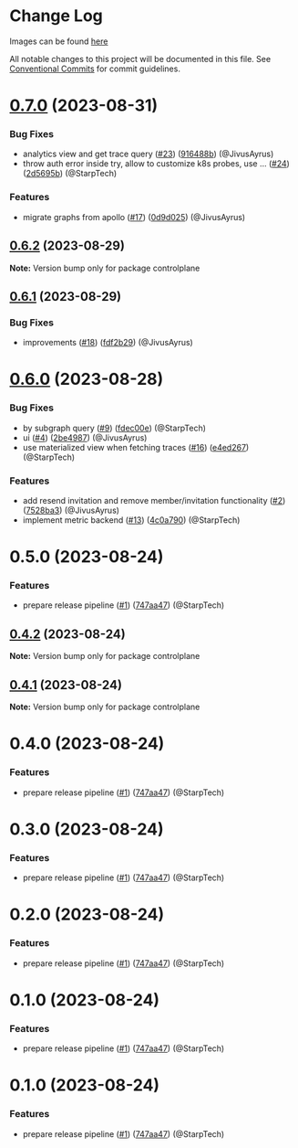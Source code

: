 # Change Log
Images can be found [here](https://github.com/orgs/wundergraph/packages?repo_name=cosmo)

All notable changes to this project will be documented in this file.
See [Conventional Commits](https://conventionalcommits.org) for commit guidelines.

# [0.7.0](https://github.com/wundergraph/cosmo/compare/controlplane@0.6.2...controlplane@0.7.0) (2023-08-31)

### Bug Fixes

* analytics view and get trace query ([#23](https://github.com/wundergraph/cosmo/issues/23)) ([916488b](https://github.com/wundergraph/cosmo/commit/916488b697fa8f446e7aaa3d3f4b3e504671a23b)) (@JivusAyrus)
* throw auth error inside try, allow to customize k8s probes, use … ([#24](https://github.com/wundergraph/cosmo/issues/24)) ([2d5695b](https://github.com/wundergraph/cosmo/commit/2d5695b95adad9b2fd8a6cacbc2dd2a1c2cb9bd6)) (@StarpTech)

### Features

* migrate graphs from apollo ([#17](https://github.com/wundergraph/cosmo/issues/17)) ([0d9d025](https://github.com/wundergraph/cosmo/commit/0d9d025adadf11fd0516cbe10f470765757a9853)) (@JivusAyrus)

## [0.6.2](https://github.com/wundergraph/cosmo/compare/controlplane@0.6.1...controlplane@0.6.2) (2023-08-29)

**Note:** Version bump only for package controlplane

## [0.6.1](https://github.com/wundergraph/cosmo/compare/controlplane@0.6.0...controlplane@0.6.1) (2023-08-29)

### Bug Fixes

* improvements ([#18](https://github.com/wundergraph/cosmo/issues/18)) ([fdf2b29](https://github.com/wundergraph/cosmo/commit/fdf2b290ec57e502d8011e29e06a067d32afdf18)) (@JivusAyrus)

# [0.6.0](https://github.com/wundergraph/cosmo/compare/controlplane@0.5.0...controlplane@0.6.0) (2023-08-28)

### Bug Fixes

* by subgraph query ([#9](https://github.com/wundergraph/cosmo/issues/9)) ([fdec00e](https://github.com/wundergraph/cosmo/commit/fdec00edd47c22f77cfc79a89a16764170a38b2d)) (@StarpTech)
* ui ([#4](https://github.com/wundergraph/cosmo/issues/4)) ([2be4987](https://github.com/wundergraph/cosmo/commit/2be4987d8707be3c2b42d72f12e8db0b91b525b2)) (@JivusAyrus)
* use materialized view when fetching traces ([#16](https://github.com/wundergraph/cosmo/issues/16)) ([e4ed267](https://github.com/wundergraph/cosmo/commit/e4ed267c91f4b97f10c92ed19a4498dd6684241c)) (@StarpTech)

### Features

* add resend invitation and remove member/invitation functionality ([#2](https://github.com/wundergraph/cosmo/issues/2)) ([7528ba3](https://github.com/wundergraph/cosmo/commit/7528ba3f6456be40769ea314b3b36a26a10e852b)) (@JivusAyrus)
* implement metric backend ([#13](https://github.com/wundergraph/cosmo/issues/13)) ([4c0a790](https://github.com/wundergraph/cosmo/commit/4c0a790852542475e6d0533fdeea24f5b226bd7d)) (@StarpTech)

# 0.5.0 (2023-08-24)

### Features

* prepare release pipeline ([#1](https://github.com/wundergraph/cosmo/issues/1)) ([747aa47](https://github.com/wundergraph/cosmo/commit/747aa47d5e965d1b74862fbb5598bafb2fa05ee2)) (@StarpTech)

## [0.4.2](https://github.com/wundergraph/cosmo/compare/controlplane@0.3.0...controlplane@0.4.2) (2023-08-24)

**Note:** Version bump only for package controlplane

## [0.4.1](https://github.com/wundergraph/cosmo/compare/controlplane@0.3.0...controlplane@0.4.1) (2023-08-24)

**Note:** Version bump only for package controlplane

# 0.4.0 (2023-08-24)

### Features

* prepare release pipeline ([#1](https://github.com/wundergraph/cosmo/issues/1)) ([747aa47](https://github.com/wundergraph/cosmo/commit/747aa47d5e965d1b74862fbb5598bafb2fa05ee2)) (@StarpTech)

# 0.3.0 (2023-08-24)

### Features

* prepare release pipeline ([#1](https://github.com/wundergraph/cosmo/issues/1)) ([747aa47](https://github.com/wundergraph/cosmo/commit/747aa47d5e965d1b74862fbb5598bafb2fa05ee2)) (@StarpTech)

# 0.2.0 (2023-08-24)

### Features

* prepare release pipeline ([#1](https://github.com/wundergraph/cosmo/issues/1)) ([747aa47](https://github.com/wundergraph/cosmo/commit/747aa47d5e965d1b74862fbb5598bafb2fa05ee2)) (@StarpTech)

# 0.1.0 (2023-08-24)

### Features

* prepare release pipeline ([#1](https://github.com/wundergraph/cosmo/issues/1)) ([747aa47](https://github.com/wundergraph/cosmo/commit/747aa47d5e965d1b74862fbb5598bafb2fa05ee2)) (@StarpTech)

# 0.1.0 (2023-08-24)

### Features

* prepare release pipeline ([#1](https://github.com/wundergraph/cosmo/issues/1)) ([747aa47](https://github.com/wundergraph/cosmo/commit/747aa47d5e965d1b74862fbb5598bafb2fa05ee2)) (@StarpTech)
